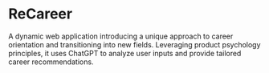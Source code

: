 # ReCareer
A dynamic web application introducing a unique approach to career orientation and transitioning into new fields. Leveraging product psychology principles, it uses ChatGPT to analyze user inputs and provide tailored career recommendations.
